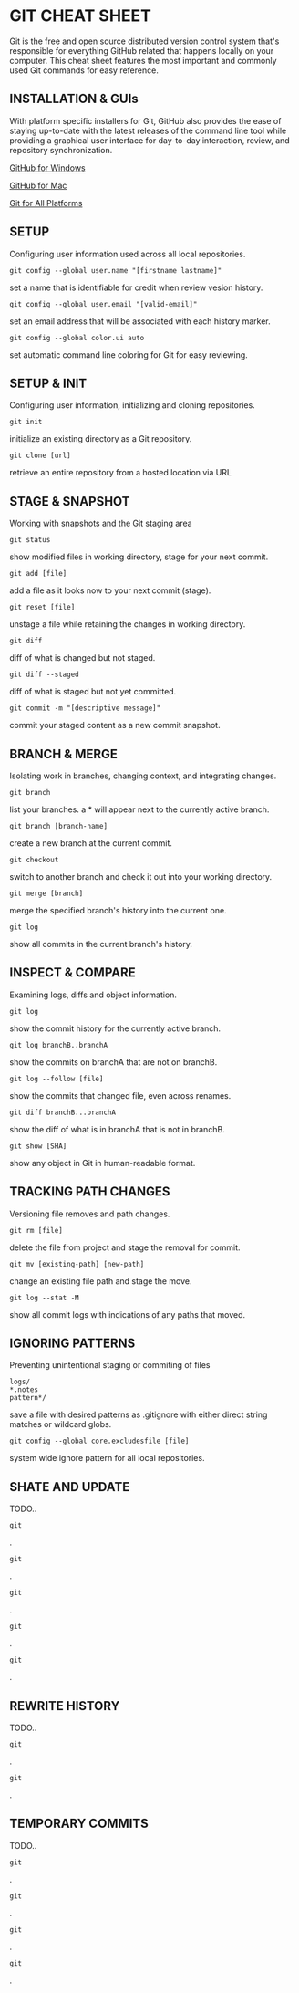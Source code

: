 # GIT CHEAT SHEET

Git is the free and open source distributed version control system that's responsible for everything GitHub
related that happens locally on your computer. This cheat sheet features the most important and commonly
used Git commands for easy reference.

## INSTALLATION & GUIs

With platform specific installers for Git, GitHub also provides the ease of staying up-to-date with the latest releases of the command line tool while providing a graphical user interface for day-to-day interaction, review, and repository synchronization.

[GitHub for Windows](https://windows.github.com)

[GitHub for Mac](https://mac.github.com)

[Git for All Platforms](http://git-scm.com)

## SETUP

Configuring user information used across all local repositories.

```
git config --global user.name "[firstname lastname]"
```
set a name that is identifiable for credit when review vesion history.

```
git config --global user.email "[valid-email]"
```
set an email address that will be associated with each history marker.

```
git config --global color.ui auto
```
set automatic command line coloring for Git for easy reviewing.


## SETUP & INIT

Configuring user information, initializing and cloning repositories.

```
git init
```
initialize an existing directory as a Git repository.

```
git clone [url]
```
retrieve an entire repository from a hosted location via URL


## STAGE & SNAPSHOT

Working with snapshots and the Git staging area

```
git status
```
show modified files in working directory, stage for your next commit.

```
git add [file]
```
add a file as it looks now to your next commit (stage).

```
git reset [file]
```
unstage a file while retaining the changes in working directory.

```
git diff
```
diff of what is changed but not staged.

```
git diff --staged
```
diff of what is staged but not yet committed.

```
git commit -m "[descriptive message]"
```
commit your staged content as a new commit snapshot.


## BRANCH & MERGE

Isolating work in branches, changing context, and integrating changes.

```
git branch
```
list your branches. a * will appear next to the currently active branch.

```
git branch [branch-name]
```
create a new branch at the current commit.

```
git checkout
```
switch to another branch and check it out into your working directory.

```
git merge [branch]
```
merge the specified branch's history into the current one.

```
git log
```
show all commits in the current branch's history.


## INSPECT & COMPARE

Examining logs, diffs and object information.

```
git log
```
show the commit history for the currently active branch.

```
git log branchB..branchA
```
show the commits on branchA that are not on branchB.

```
git log --follow [file]
```
show the commits that changed file, even across renames.

```
git diff branchB...branchA
```
show the diff of what is in branchA that is not in branchB.

```
git show [SHA]
```
show any object in Git in human-readable format.


## TRACKING PATH CHANGES

Versioning file removes and path changes.

```
git rm [file]
```
delete the file from project and stage the removal for commit.

```
git mv [existing-path] [new-path]
```
change an existing file path and stage the move.

```
git log --stat -M
```
show all commit logs with indications of any paths that moved.


## IGNORING PATTERNS

Preventing unintentional staging or commiting of files

```
logs/
*.notes
pattern*/
```
save a file with desired patterns as .gitignore with either direct string matches or wildcard globs.

```
git config --global core.excludesfile [file]
```
system wide ignore pattern for all local repositories.


## SHATE AND UPDATE

TODO..

```
git 
```
.

```
git 
```
.

```
git 
```
.

```
git 
```
.

```
git 
```
.


## REWRITE HISTORY

TODO..

```
git 
```
.

```
git 
```
.


## TEMPORARY COMMITS

TODO..

```
git 
```
.

```
git 
```
.

```
git 
```
.

```
git 
```
.
